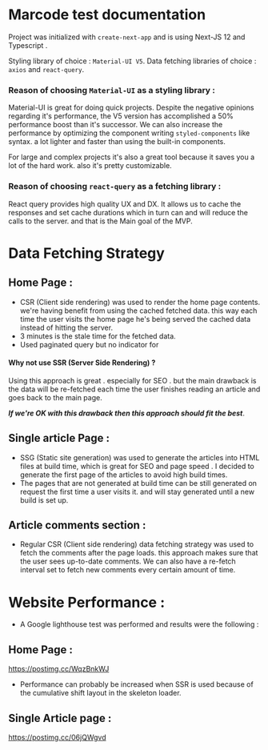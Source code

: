 # Marcode test documentation

Project was initialized with ```create-next-app``` and is using Next-JS 12 and Typescript . 

Styling library of choice  : ```Material-UI V5```.
Data fetching libraries of choice : ```axios``` and ```react-query```.
 
### Reason of choosing ```Material-UI``` as a styling library : 

Material-UI is great for doing quick projects. Despite the negative opinions regarding it's performance, the V5 version has accomplished a 50% performance boost than it's successor. We can also increase the performance by optimizing the component writing ```styled-components``` like syntax. a lot lighter and faster than using the built-in components. 

For large and complex projects it's also a great tool because it saves you a lot of the hard work. also it's pretty customizable. 

### Reason of choosing ```react-query``` as a fetching library : 
React query provides high quality UX and DX. It allows us to cache the responses and set cache durations which in turn can and will reduce the calls to the server. and that is the Main goal of the MVP.  


# Data Fetching Strategy

## Home Page : 
- CSR (Client side rendering) was used to render the home page contents. we're having benefit from using the cached fetched data. this way each time the user visits the home page he's being served the cached data instead of hitting the server.
- 3 minutes is the stale time for the fetched data.
- Used paginated query but no indicator for 

#### Why not use SSR (Server Side Rendering) ? 
Using this approach is great . especially for SEO . but the main drawback is the data will be re-fetched each time the user finishes reading an article and goes back to the main page. 

***If we're OK with this drawback then this approach should fit the best***.
## Single article Page : 

- SSG (Static site generation) was used to generate the articles into HTML files at build time, which is great for SEO and page speed . I decided to generate the first page of the articles to avoid high build times. 
- The pages that are not generated at build time can be still generated on request the first time a user visits it. and will stay generated until a new build is set up.
## Article comments section :

- Regular CSR (Client side rendering) data fetching strategy was used to fetch the comments after the page loads. this approach makes sure that the user sees up-to-date comments. We can also have a re-fetch interval set to fetch new comments every certain amount of time. 
# Website Performance :

- A Google lighthouse test was performed and results were the following : 
## Home Page : 

https://postimg.cc/WqzBnkWJ

- Performance can probably be increased when SSR is used because of the cumulative shift layout in the skeleton loader.
## Single Article page : 

https://postimg.cc/06jQWgvd
